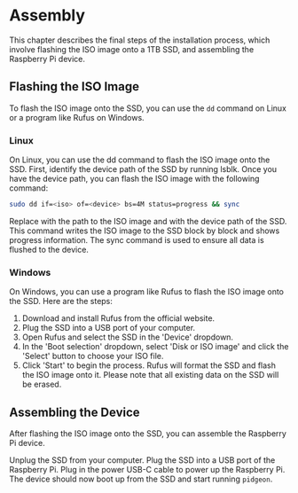# Assembly

This chapter describes the final steps of the installation process, which
involve flashing the ISO image onto a 1TB SSD, and assembling the Raspberry Pi
device.

## Flashing the ISO Image

To flash the ISO image onto the SSD, you can use the `dd` command on Linux or a
program like Rufus on Windows.

### Linux

On Linux, you can use the dd command to flash the ISO image onto the SSD. First,
identify the device path of the SSD by running lsblk. Once you have the device
path, you can flash the ISO image with the following command:

```bash
sudo dd if=<iso> of=<device> bs=4M status=progress && sync
```

Replace <iso> with the path to the ISO image and <device> with the device path
of the SSD. This command writes the ISO image to the SSD block by block and
shows progress information. The sync command is used to ensure all data is
flushed to the device.

### Windows

On Windows, you can use a program like Rufus to flash the ISO image onto the
SSD. Here are the steps:

1. Download and install Rufus from the official website.
2. Plug the SSD into a USB port of your computer.
3. Open Rufus and select the SSD in the 'Device' dropdown.
4. In the 'Boot selection' dropdown, select 'Disk or ISO image' and click the
   'Select' button to choose your ISO file.
5. Click 'Start' to begin the process. Rufus will format the SSD and flash the
   ISO image onto it. Please note that all existing data on the SSD will be
   erased.

## Assembling the Device

After flashing the ISO image onto the SSD, you can assemble the Raspberry Pi
device.

Unplug the SSD from your computer. Plug the SSD into a USB port of the Raspberry
Pi. Plug in the power USB-C cable to power up the Raspberry Pi. The device
should now boot up from the SSD and start running `pidgeon`.
